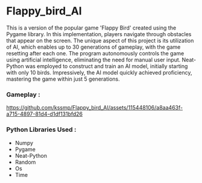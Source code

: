 # Flappy_bird_AI

This is a version of the popular game 'Flappy Bird' created using the Pygame library. In this implementation, players navigate through obstacles that appear on the screen. The unique aspect of this project is its utilization of AI, which enables up to 30 generations of gameplay, with the game resetting after each one. The program autonomously controls the game using artificial intelligence, eliminating the need for manual user input. Neat-Python was employed to construct and train an AI model, initially starting with only 10 birds. Impressively, the AI model quickly achieved proficiency, mastering the game within just 5 generations.
### Gameplay :



https://github.com/kssmp/Flappy_bird_AI/assets/115448106/a8aa463f-a715-4897-81d4-d1df131bfd26






### Python Libraries Used :
* Numpy
* Pygame
* Neat-Python
* Random
* Os
* Time

